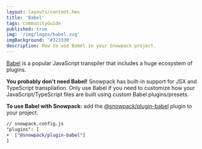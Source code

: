 ```yaml
---
layout: layouts/content.hmx
title: 'Babel'
tags: communityGuide
published: true
img: '/img/logos/babel.svg'
imgBackground: '#323330'
description: How to use Babel in your Snowpack project.
---
```


[Babel](https://babeljs.io/) is a popular JavaScript transpiler that includes a huge ecosystem of plugins.

**You probably don't need Babel!** Snowpack has built-in support for JSX and TypeScript transpilation. Only use Babel if you need to customize how your JavaScript/TypeScript files are built using custom Babel plugins/presets.

**To use Babel with Snowpack:** add the [@snowpack/plugin-babel](https://www.npmjs.com/package/@snowpack/plugin-babel) plugin to your project.

```diff
// snowpack.config.js
"plugins": [
+  ["@snowpack/plugin-babel"]
]
```
